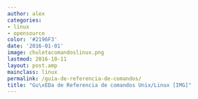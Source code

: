 ```yaml
---
author: alex
categories:
- linux
- opensource
color: '#2196F3'
date: '2016-01-01'
image: chuletacomandoslinux.png
lastmod: 2016-10-11
layout: post.amp
mainclass: linux
permalink: /guia-de-referencia-de-comandos/
title: "Gu\xEDa de Referencia de comandos Unix/Linux [IMG]"
---
```


<figure>
    <a href="/img/chuletacomandoslinux.png"><amp-img layout="responsive" width="1131" height="1600" src="/img/chuletacomandoslinux.png"></amp-img></a>
</figure>

<!--more--><!--ad-->